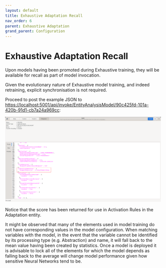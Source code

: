```yaml
---
layout: default
title: Exhaustive Adaptation Recall
nav_order: 6
parent: Exhaustive Adaptation
grand_parent: Configuration
---
```


# Exhaustive Adaptation Recall
Upon models having been promoted during Exhaustive training,  they will be available for recall as part of model invocation.

Given the evolutionary nature of Exhaustive model training,  and indeed retraining,  explicit synchronisation is not required.

Proceed to post the example JSON to [https://localhost:5001/api/invoke/EntityAnalysisModel/90c425fd-101a-420b-91d1-cb7a24a969cc](https://localhost:5001/api/invoke/EntityAnalysisModel/90c425fd-101a-420b-91d1-cb7a24a969cc):

![Image](Recalled.png)

Notice that the score has been returned for use in Activation Rules in the Adaptation entity.

It might be observed that many of the elements used in model training do not have corresponding values in the model configuration.  When matching variables with the model,  in the event that the variable cannot be identified by its processing type (e.g. Abstraction) and name,  it will fall back to the mean value having been created by statistics.  Once a model is deployed it is advisable to lock all of the elements for which the model depends as falling back to the average will change model performance given how sensitive Neural Networks tend to be. 